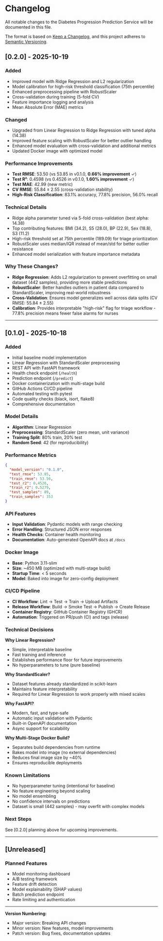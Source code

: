 # Changelog

All notable changes to the Diabetes Progression Prediction Service will be documented in this file.

The format is based on [Keep a Changelog](https://keepachangelog.com/en/1.0.0/),
and this project adheres to [Semantic Versioning](https://semver.org/spec/v2.0.0.html).

## [0.2.0] - 2025-10-19

### Added
- Improved model with Ridge Regression and L2 regularization
- Model calibration for high-risk threshold classification (75th percentile)
- Enhanced preprocessing pipeline with RobustScaler
- Cross-validation during training (5-fold CV)
- Feature importance logging and analysis
- Mean Absolute Error (MAE) metrics

### Changed
- Upgraded from Linear Regression to Ridge Regression with tuned alpha (14.38)
- Improved feature scaling with RobustScaler for better outlier handling
- Enhanced model evaluation with cross-validation and additional metrics
- Updated Docker image with optimized model

### Performance Improvements
- **Test RMSE**: 53.50 (vs 53.85 in v0.1.0, **0.66% improvement** ✓)
- **Test R²**: 0.4598 (vs 0.4526 in v0.1.0, **1.60% improvement** ✓)
- **Test MAE**: 42.99 (new metric)
- **CV RMSE**: 55.84 ± 2.55 (cross-validation stability)
- **High-Risk Classification**: 83.1% accuracy, 77.8% precision, 56.0% recall

### Technical Details
- Ridge alpha parameter tuned via 5-fold cross-validation (best alpha: 14.38)
- Top contributing features: BMI (34.2), S5 (28.0), BP (22.9), Sex (18.8), S3 (11.2)
- High-risk threshold set at 75th percentile (189.09) for triage prioritization
- RobustScaler uses median/IQR instead of mean/std for better outlier resistance
- Enhanced model serialization with feature importance metadata

### Why These Changes?
- **Ridge Regression**: Adds L2 regularization to prevent overfitting on small dataset (442 samples), providing more stable predictions
- **RobustScaler**: Better handles outliers in patient data compared to StandardScaler, improving real-world robustness
- **Cross-Validation**: Ensures model generalizes well across data splits (CV RMSE: 55.84 ± 2.55)
- **Calibration**: Provides interpretable "high-risk" flag for triage workflow - 77.8% precision means fewer false alarms for nurses

---

## [0.1.0] - 2025-10-18

### Added
- Initial baseline model implementation
- Linear Regression with StandardScaler preprocessing
- REST API with FastAPI framework
- Health check endpoint (`/health`)
- Prediction endpoint (`/predict`)
- Docker containerization with multi-stage build
- GitHub Actions CI/CD pipeline
- Automated testing with pytest
- Code quality checks (black, isort, flake8)
- Comprehensive documentation

### Model Details
- **Algorithm**: Linear Regression
- **Preprocessing**: StandardScaler (zero mean, unit variance)
- **Training Split**: 80% train, 20% test
- **Random Seed**: 42 (for reproducibility)

### Performance Metrics
```json
{
  "model_version": "0.1.0",
  "test_rmse": 53.85,
  "train_rmse": 53.56,
  "test_r2": 0.4526,
  "train_r2": 0.5279,
  "test_samples": 89,
  "train_samples": 353
}
```

### API Features
- **Input Validation**: Pydantic models with range checking
- **Error Handling**: Structured JSON error responses
- **Health Checks**: Container health monitoring
- **Documentation**: Auto-generated OpenAPI docs at `/docs`

### Docker Image
- **Base**: Python 3.11-slim
- **Size**: ~450 MB (optimized with multi-stage build)
- **Startup Time**: < 5 seconds
- **Model**: Baked into image for zero-config deployment

### CI/CD Pipeline
- **CI Workflow**: Lint → Test → Train → Upload Artifacts
- **Release Workflow**: Build → Smoke Test → Publish → Create Release
- **Container Registry**: GitHub Container Registry (GHCR)
- **Automation**: Triggered on PR/push (CI) and tags (release)

### Technical Decisions

**Why Linear Regression?**
- Simple, interpretable baseline
- Fast training and inference
- Establishes performance floor for future improvements
- No hyperparameters to tune (pure baseline)

**Why StandardScaler?**
- Dataset features already standardized in scikit-learn
- Maintains feature interpretability
- Required for Linear Regression to work properly with mixed scales

**Why FastAPI?**
- Modern, fast, and type-safe
- Automatic input validation with Pydantic
- Built-in OpenAPI documentation
- Async support for scalability

**Why Multi-Stage Docker Build?**
- Separates build dependencies from runtime
- Bakes model into image (no external dependencies)
- Reduces final image size by ~40%
- Ensures reproducible deployments

### Known Limitations
- No hyperparameter tuning (intentional for baseline)
- No feature engineering beyond scaling
- No model ensembling
- No confidence intervals on predictions
- Dataset is small (442 samples) - may overfit with complex models

### Next Steps
See [0.2.0] planning above for upcoming improvements.

---

## [Unreleased]

### Planned Features
- Model monitoring dashboard
- A/B testing framework
- Feature drift detection
- Model explainability (SHAP values)
- Batch prediction endpoint
- Rate limiting and authentication

---

**Version Numbering:**
- Major version: Breaking API changes
- Minor version: New features, model improvements
- Patch version: Bug fixes, documentation updates

